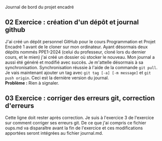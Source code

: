  Journal de bord du projet encadré
## 02 Exercice : création d'un dépôt et journal github
J'ai créé un dépôt personnel GitHub pour le cours Programmation et Projet Encadré 1 avant de le cloner sur mon ordinateur. Ayant désormais deux dépôts nommés PPE1-2024 (celui du professeur, cloné lors du dernier cours, et le mien) j'ai créé un dossier où stocker le nouveau. Mon journal a aussi été généré et modifié avec succès. Je m'attelle désormais à sa synchronisation. Synchronisation réussie à l'aide de la commande `git pull`. Je vais maintenant ajouter un tag avec `git tag [-a] [-m message]` et `git push origin`. Ceci est la dernière version du journal.  
**Problème :** Rien à signaler.

## 03 Exercice : corriger des erreurs git, correction d'erreurs
Cette ligne doit rester après correction.
Je suis à l'exercice 3 de l'exercice sur comment corriger ses erreurs git. De ce que j'ai compris ce fichier oups.md va disparaître avant la fin de l'exercice et ces modifications apportées seront intégrées au fichier journal.md.
